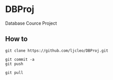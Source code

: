 # DBProj

Database Cource Project

## How to

    git clone https://github.com/ljcleo/DBProj.git

    git commit -a
    git push

    git pull
